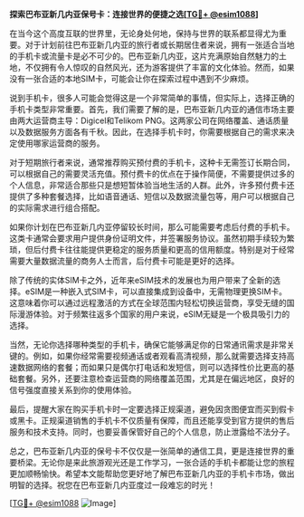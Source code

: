 **探索巴布亚新几内亚保号卡：连接世界的便捷之选[[TG💪+ @esim1088](https://t.me/s/esim1088)]**

在当今这个高度互联的世界里，无论身处何地，保持与世界的联系都显得尤为重要。对于计划前往巴布亚新几内亚的旅行者或长期居住者来说，拥有一张适合当地的手机卡或流量卡是必不可少的。巴布亚新几内亚，这片充满原始自然魅力的土地，不仅拥有令人惊叹的自然风光，还为游客提供了丰富的文化体验。然而，如果没有一张合适的本地SIM卡，可能会让你在探索过程中遇到不少麻烦。

说到手机卡，很多人可能会觉得这是一个非常简单的事情，但实际上，选择正确的手机卡类型非常重要。首先，我们需要了解的是，巴布亚新几内亚的通信市场主要由两大运营商主导：Digicel和Telikom PNG。这两家公司在网络覆盖、通话质量以及数据服务方面各有千秋。因此，在选择手机卡时，你需要根据自己的需求来决定使用哪家运营商的服务。

对于短期旅行者来说，通常推荐购买预付费的手机卡，这种卡无需签订长期合同，可以根据自己的需要灵活充值。预付费卡的优点在于操作简便，不需要提供过多的个人信息，非常适合那些只是想短暂体验当地生活的人群。此外，许多预付费卡还提供了多种套餐选择，比如语音通话、短信以及数据流量包等，用户可以根据自己的实际需求进行组合搭配。

如果你计划在巴布亚新几内亚停留较长时间，那么可能需要考虑后付费的手机卡。这类卡通常会要求用户提供身份证明文件，并签署服务协议。虽然初期手续较为繁琐，但后付费卡往往能提供更稳定的服务质量和更高的信用额度。特别是对于经常需要大量数据流量的商务人士而言，后付费卡可能是更好的选择。

除了传统的实体SIM卡之外，近年来eSIM技术的发展也为用户带来了全新的选择。eSIM是一种嵌入式SIM卡，可以直接集成到设备中，无需物理更换SIM卡。这意味着你可以通过远程激活的方式在全球范围内轻松切换运营商，享受无缝的国际漫游体验。对于频繁往返多个国家的用户来说，eSIM无疑是一个极具吸引力的选择。

当然，无论你选择哪种类型的手机卡，确保它能够满足你的日常通讯需求是非常关键的。例如，如果你经常需要视频通话或者观看高清视频，那么就需要选择支持高速数据网络的套餐；而如果只是偶尔打电话和发短信，则可以选择性价比更高的基础套餐。另外，还要注意检查运营商的网络覆盖范围，尤其是在偏远地区，良好的信号强度直接关系到你的使用体验。

最后，提醒大家在购买手机卡时一定要选择正规渠道，避免因贪图便宜而买到假卡或黑卡。正规渠道销售的手机卡不仅质量有保障，而且还能享受到官方提供的售后服务和技术支持。同时，也要妥善保管好自己的个人信息，防止泄露给不法分子。

总之，巴布亚新几内亚的保号卡不仅仅是一张简单的通信工具，更是连接世界的重要桥梁。无论你是来此旅游观光还是工作学习，一张合适的手机卡都能让您的旅程更加顺畅愉快。希望本文能帮助您更好地了解巴布亚新几内亚的手机卡市场，做出明智的选择。祝您在巴布亚新几内亚度过一段难忘的时光！

[[TG💪+ @esim1088](https://t.me/s/esim1088) ![Image](https://i.postimg.cc/4NQfJmqS/Snipaste-2025-05-13-00-14-12.png)]